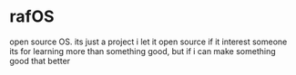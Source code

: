 # rafOS
open source OS. its just a project i let it open source if it interest someone 
its for learning more than something good, but if i can make something good that better
